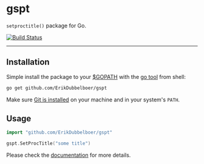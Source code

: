 gspt
====

`setproctitle()` package for Go.

[![Build Status](https://travis-ci.org/erikdubbelboer/gspt.png?branch=master)](https://travis-ci.org/erikdubbelboer/gspt)

--------------------------------

Installation
------------

Simple install the package to your [$GOPATH](http://code.google.com/p/go-wiki/wiki/GOPATH "GOPATH") with the [go tool](http://golang.org/cmd/go/ "go command") from shell:
```bash
go get github.com/ErikDubbelboer/gspt
```
Make sure [Git is installed](http://git-scm.com/downloads) on your machine and in your system's `PATH`.

Usage
-----

```go
import "github.com/ErikDubbelboer/gspt"

gspt.SetProcTitle("some title")
```

Please check the [documentation](http://godoc.org/github.com/ErikDubbelboer/gspt) for more details.
